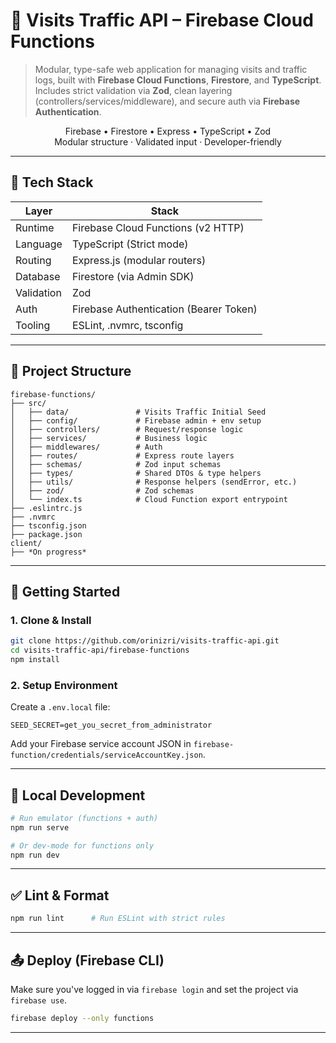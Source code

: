 # 🚦 Visits Traffic API – Firebase Cloud Functions

> Modular, type-safe web application for managing visits and traffic logs, built with **Firebase Cloud Functions**, **Firestore**, and **TypeScript**.  
> Includes strict validation via **Zod**, clean layering (controllers/services/middleware), and secure auth via **Firebase Authentication**.

<div align="center">

Firebase • Firestore • Express • TypeScript • Zod  
Modular structure · Validated input · Developer-friendly

</div>

---

## 🔧 Tech Stack

| Layer      | Stack                                  |
| ---------- | -------------------------------------- |
| Runtime    | Firebase Cloud Functions (v2 HTTP)     |
| Language   | TypeScript (Strict mode)               |
| Routing    | Express.js (modular routers)           |
| Database   | Firestore (via Admin SDK)              |
| Validation | Zod                                    |
| Auth       | Firebase Authentication (Bearer Token) |
| Tooling    | ESLint, .nvmrc, tsconfig               |

---

## 📁 Project Structure

```
firebase-functions/
├── src/
│   ├── data/               # Visits Traffic Initial Seed
│   ├── config/             # Firebase admin + env setup
│   ├── controllers/        # Request/response logic
│   ├── services/           # Business logic
│   ├── middlewares/        # Auth
│   ├── routes/             # Express route layers
│   ├── schemas/            # Zod input schemas
│   ├── types/              # Shared DTOs & type helpers
│   ├── utils/              # Response helpers (sendError, etc.)
│   ├── zod/                # Zod schemas
│   └── index.ts            # Cloud Function export entrypoint
├── .eslintrc.js
├── .nvmrc
├── tsconfig.json
├── package.json
client/
├── *On progress*
```

---

## 🚀 Getting Started

### 1. Clone & Install

```bash
git clone https://github.com/orinizri/visits-traffic-api.git
cd visits-traffic-api/firebase-functions
npm install
```

### 2. Setup Environment

Create a `.env.local` file:

```env
SEED_SECRET=get_you_secret_from_administrator
```

Add your Firebase service account JSON in `firebase-function/credentials/serviceAccountKey.json`.

---

## 🧪 Local Development

```bash
# Run emulator (functions + auth)
npm run serve

# Or dev-mode for functions only
npm run dev
```

---

## ✅ Lint & Format

```bash
npm run lint      # Run ESLint with strict rules
```

---

## 📤 Deploy (Firebase CLI)

Make sure you've logged in via `firebase login` and set the project via `firebase use`.

```bash
firebase deploy --only functions
```

---
